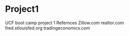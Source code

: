 # Project1
UCF boot camp project 1
Refernces
Zillow.com
realtor.com
fred.stlouisfed.org
tradingeconomics.com